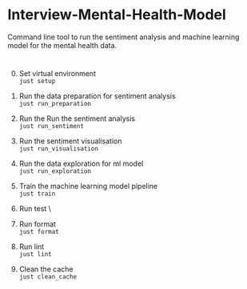 # Interview-Mental-Health-Model

Command line tool to run the sentiment analysis and machine learning model for the mental health data.
#
0. Set virtual environment \
`just setup` 

0. Run the data preparation for sentiment analysis \
`just run_preparation`

0. Run the Run the sentiment analysis \
`just run_sentiment`

0. Run the sentiment visualisation \
`just run_visualisation`

0. Run the data exploration for ml model\
`just run_exploration`

0. Train the machine learning model pipeline \
`just train` 

0. Run test \

0. Run format \
`just format`

0. Run lint \
`just lint`

0. Clean the cache \
`just clean_cache`


